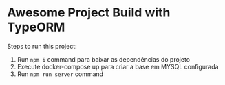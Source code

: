 # Awesome Project Build with TypeORM

Steps to run this project:

1. Run `npm i` command para baixar as dependências do projeto
3. Execute docker-compose up para criar a base em MYSQL configurada
3. Run `npm run server` command

